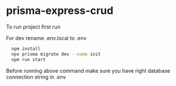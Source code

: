 # prisma-express-crud

To run project first run 

For dev rename .env.local to .env

```bash
  npm install
  npx prisma migrate dev --name init
  npm run start
```



Before running above command make sure you have right database connection string in .env